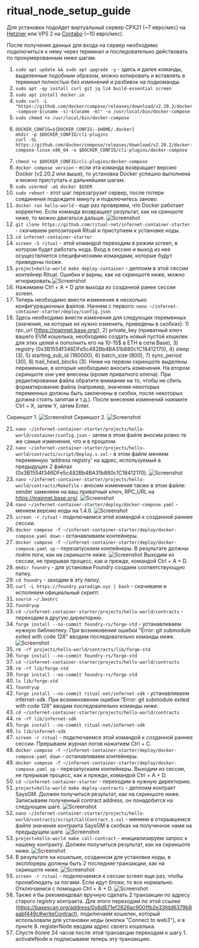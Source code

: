 # ritual_node_setup_guide

Для установки подойдет виртуальный сервер CPX21 (~7 евро/мес) на [Hetzner](https://console.hetzner.cloud/) или VPS 2 на [Contabo](https://contabo.com/en/vps/) (~10 евро/мес).

После получения данных для входа на сервер необходимо подключиться к нему через терминал и последовательно действовать по пронумерованным ниже шагам.

1. ```sudo apt update && sudo apt upgrade -y``` - здесь и далее команды, выделенные подобным образом, можно копировать и вставлять в терминал полностью без изменений и разбивок на подкоманды.
2. ```sudo apt -qy install curl git jq lz4 build-essential screen```
3. ```sudo apt install docker.io```
4. ```sudo curl -L "https://github.com/docker/compose/releases/download/v2.29.2/docker-compose-$(uname -s)-$(uname -m)" -o /usr/local/bin/docker-compose```
5. ```sudo chmod +x /usr/local/bin/docker-compose```
6. ```
   DOCKER_CONFIG=${DOCKER_CONFIG:-$HOME/.docker}
   mkdir -p $DOCKER_CONFIG/cli-plugins
   curl -SL https://github.com/docker/compose/releases/download/v2.20.2/docker-compose-linux-x86_64 -o $DOCKER_CONFIG/cli-plugins/docker-compose
   ```
7. ```chmod +x $DOCKER_CONFIG/cli-plugins/docker-compose```
8. ```docker compose version``` - если эта команда возвращает версию Docker (v2.20.2 или выше), то установка Docker успешно выполнена и можно приступать к дальнейшим шагам.
9. ```sudo usermod -aG docker $USER```
10. ```sudo reboot``` - этот шаг перезагрузит сервер, после потери соединения подождите минуту и подключитесь заново.
11. ```docker run hello-world``` - еще раз проверяем, что Docker работает корректно. Если команда возвращает результат, как на сриншоте ниже, то можно двигаться дальше. ![Screenshot](https://github.com/mkvtaria/ritual_node_setup_guide/blob/main/screenshot1.png)
12. ```git clone https://github.com/ritual-net/infernet-container-starter``` - скачиваем репозиторий Ritual и приступаем к установке ноды.
13. ```cd infernet-container-starter```
14. ```screen -S ritual``` - этой командой переходим в режим screen, в котором будет работать нода. Вход в сессию и выход из нее осуществляется специфическими командами, которые будут приведены позже.
15. ```project=hello-world make deploy-container``` - деплоим в этой сессии контейнер Ritual. Ошибки и варны, как на скриншоте ниже, можно игнорировать.![Screenshot](https://github.com/mkvtaria/ritual_node_setup_guide/blob/main/screenshot2.png)
16. Нажимаем Ctrl + A + D для выхода из созданной ранее сессии screen.
17. Теперь необходимо внести изменения в несколько конфигурационных файлов. Начнем с первого:
    ```nano ~/infernet-container-starter/deploy/config.json```
19. Здесь необходимо внести изменения для следующих переменных (значения, на которые их нужно изменить, приведены в скобках): 1) rpc_url (https://mainnet.base.org/), 2) private_key (приватный ключ вашего EVM кошелька, необходимо создать новый пустой кошелек для этих целей и пополнить его на 10-15$ в ETH в сети Base), 3) registry (0x3B1554f346DFe5c482Bb4BA31b880c1C18412170), 4) sleep (3), 5) starting_sub_id (160000), 6) batch_size (800), 7) sync_period (30), 8) trail_head_blocks (3). Ниже на первом скриншоте выделены переменные, в которые необходимо вносить изменения. На втором скриншоте они уже внесены (кроме приватного ключа). При редактировании файла обратите внимание на то, чтобы не сбить форматирование файла (например, значения некоторых переменных должны быть заключены в скобки, после некоторых должна стоять запятая и т.д.). После внесения изменений нажмите Ctrl + X, затем Y, затем Enter.

Скриншот 1. ![Screenshot](https://github.com/mkvtaria/ritual_node_setup_guide/blob/main/screenshot3.png)
Скриншот 2. ![Screenshot](https://github.com/mkvtaria/ritual_node_setup_guide/blob/main/screenshot4.png)

21. ```nano ~/infernet-container-starter/projects/hello-world/container/config.json``` - затем в этом файле вносим ровно те же самые изменения, что и в прошлом.
22. ```nano ~/infernet-container-starter/projects/hello-world/contracts/script/Deploy.s.sol``` - в этом файле меняем переменную 'address registry' на адрес, используемый в предыдущих 2 файлах (0x3B1554f346DFe5c482Bb4BA31b880c1C18412170). ![Screenshot](https://github.com/mkvtaria/ritual_node_setup_guide/blob/main/screenshot5.png)
23. ```nano ~/infernet-container-starter/projects/hello-world/contracts/Makefile``` - вносим изменения также в этом файле: sender заменяем на ваш приватный ключ, RPC_URL на https://mainnet.base.org/. ![Screenshot](https://github.com/mkvtaria/ritual_node_setup_guide/blob/main/screenshot6.png)
24. ```nano ~/infernet-container-starter/deploy/docker-compose.yaml``` - меняем версию ноды на 1.4.0. ![Screenshot](https://github.com/mkvtaria/ritual_node_setup_guide/blob/main/screenshot7.png)
25. ```screen -r ritual``` - подключаемся этой командой к созданной раннее сессии.
26. ```docker compose -f ~/infernet-container-starter/deploy/docker-compose.yaml down``` - останавливаем контейнеры.
27. ```docker compose -f ~/infernet-container-starter/deploy/docker-compose.yaml up``` - перезапускаем контейнеры. В результате должны пойти логи, как на скриншоте ниже. ![Screenshot](https://github.com/mkvtaria/ritual_node_setup_guide/blob/main/screenshot8.png) Выходим из сессии, не прерывая процесс, как и прежде, командой Ctrl + A + D.
28. ```mkdir foundry``` - для установки Foundry создаем соответствующую папку.
29. ```cd foundry``` - заходим в эту папку.
30. ```curl -L https://foundry.paradigm.xyz | bash``` - скачиваем и исполняем официальный скрипт.
31. ```source ~/.bashrc```
32. ```foundryup```
33. ```cd ~/infernet-container-starter/projects/hello-world/contracts``` - переходим в другую директорию.
34. ```forge install --no-commit foundry-rs/forge-std``` - устанавливаем нужную библиотеку. При возниковении ошибки "Error: git submodule exited with code 128" вводим последовательно команды ниже. ![Screenshot](https://github.com/mkvtaria/ritual_node_setup_guide/blob/main/screenshot9.png)
35. ```rm -rf projects/hello-world/contracts/lib/forge-std```
36. ```forge install --no-commit foundry-rs/forge-std```
37. ```cd ~/infernet-container-starter/projects/hello-world/contracts```
38. ```rm -rf lib/forge-std```
39. ```forge install --no-commit foundry-rs/forge-std```
40. ```ls lib/forge-std```
41. ```foundryup```
42. ```forge install --no-commit ritual-net/infernet-sdk``` - устанавливаем infernet-sdk. При возникновении ошибки "Error: git submodule exited with code 128" вводим последовательно команды ниже.
43. ```cd ~/infernet-container-starter/projects/hello-world/contracts```
44. ```rm -rf lib/infernet-sdk```
45. ```forge install --no-commit ritual-net/infernet-sdk```
46. ```ls lib/infernet-sdk```
47. ```screen -r ritual``` - подключаемся этой командой к созданной раннее сессии. Прерываем журнал логов нажатием Ctrl + C.
48. ```docker compose -f ~/infernet-container-starter/deploy/docker-compose.yaml down``` - останавливаем контейнеры.
49. ```docker compose -f ~/infernet-container-starter/deploy/docker-compose.yaml up``` - перезапускаем контейнеры. Выходим из сессии, не прерывая процесс, как и прежде, командой Ctrl + A + D.
50. ```cd ~/infernet-container-starter``` - переходим в нужную директорию.
51. ```project=hello-world make deploy-contracts``` - деплоим контракт SaysGM. Должен получиться результат, как на скриншоте ниже. Записываем полученный contract address, он понадобится на следующем шаге. ![Screenshot](https://github.com/mkvtaria/ritual_node_setup_guide/blob/main/screenshot10.png)
52. ```nano ~/infernet-container-starter/projects/hello-world/contracts/script/CallContract.s.sol``` - меняем в открывшемся файле значение контракта SaysGM в скобках на полученное нами на предыдущем шаге. ![Screenshot](https://github.com/mkvtaria/ritual_node_setup_guide/blob/main/screenshot11.png)
53. ```project=hello-world make call-contract``` - инициализируем запрос к нашему контракту. Должен получиться результат, как на скриншоте ниже. ![Screenshot](https://github.com/mkvtaria/ritual_node_setup_guide/blob/main/screenshot12.png)
54. В результате на кошельке, созданном для установки ноды, в эксплореры должны быть 2 последние транзакции, как на скриншоте ниже. ![Screenshot](https://github.com/mkvtaria/ritual_node_setup_guide/blob/main/screenshot13.png)
55. ```screen -r ritual``` - подключаемся к сессии screen еще раз, чтобы пронаблюдать за логами. Если идут блоки, то все нормально. Отключаемся с помощью Ctrl + A + D. ![Screenshot](https://github.com/mkvtaria/ritual_node_setup_guide/blob/main/screenshot14.png)
56. Также я бы рекомендовал вручную сделать 2 транзакции по адресу старого registry контракта. Для этого переходим по этой ссылке (https://basescan.org/address/0x8d871ef2826ac9001fb2e33fdd6379b6aabf449c#writeContract), подключаем кошелек, который использовали для установки ноды (кнопка "Connect to web3"), и в пункте 8. registerNode вводим адрес своего кошелька.
57. Cпустя более 24 часов после этой транзакции переходим к шагу 1. activateNode и подписываем теперь эту транзакцию.
